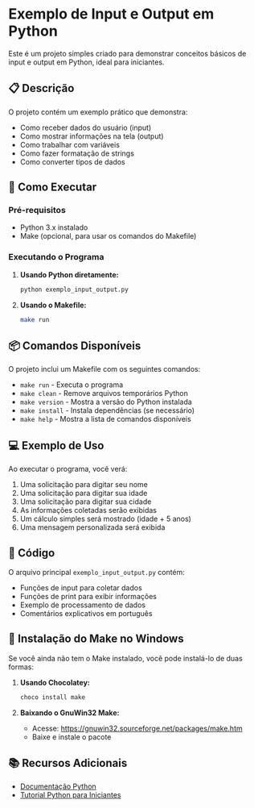 # Exemplo de Input e Output em Python

Este é um projeto simples criado para demonstrar conceitos básicos de input e output em Python, ideal para iniciantes.

## 📋 Descrição

O projeto contém um exemplo prático que demonstra:
- Como receber dados do usuário (input)
- Como mostrar informações na tela (output)
- Como trabalhar com variáveis
- Como fazer formatação de strings
- Como converter tipos de dados

## 🚀 Como Executar

### Pré-requisitos
- Python 3.x instalado
- Make (opcional, para usar os comandos do Makefile)

### Executando o Programa

1. **Usando Python diretamente:**
   ```bash
   python exemplo_input_output.py
   ```

2. **Usando o Makefile:**
   ```bash
   make run
   ```

## 📦 Comandos Disponíveis

O projeto inclui um Makefile com os seguintes comandos:

- `make run` - Executa o programa
- `make clean` - Remove arquivos temporários Python
- `make version` - Mostra a versão do Python instalada
- `make install` - Instala dependências (se necessário)
- `make help` - Mostra a lista de comandos disponíveis

## 💻 Exemplo de Uso

Ao executar o programa, você verá:

1. Uma solicitação para digitar seu nome
2. Uma solicitação para digitar sua idade
3. Uma solicitação para digitar sua cidade
4. As informações coletadas serão exibidas
5. Um cálculo simples será mostrado (idade + 5 anos)
6. Uma mensagem personalizada será exibida

## 📝 Código

O arquivo principal `exemplo_input_output.py` contém:
- Funções de input para coletar dados
- Funções de print para exibir informações
- Exemplo de processamento de dados
- Comentários explicativos em português

## 🔧 Instalação do Make no Windows

Se você ainda não tem o Make instalado, você pode instalá-lo de duas formas:

1. **Usando Chocolatey:**
   ```bash
   choco install make
   ```

2. **Baixando o GnuWin32 Make:**
   - Acesse: https://gnuwin32.sourceforge.net/packages/make.htm
   - Baixe e instale o pacote

## 📚 Recursos Adicionais

- [Documentação Python](https://docs.python.org/pt-br/3/)
- [Tutorial Python para Iniciantes](https://docs.python.org/pt-br/3/tutorial/index.html)
